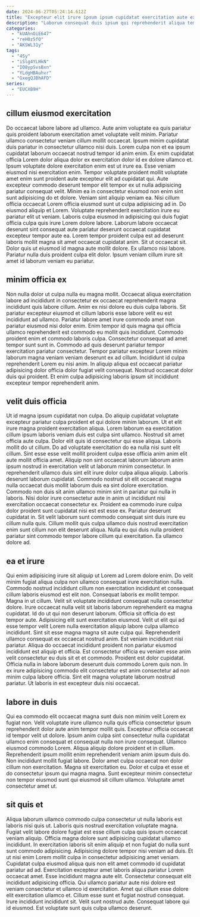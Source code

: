 ```yaml
---
date: 2024-06-27T05:24:14.612Z
title: "Excepteur elit irure ipsum ipsum cupidatat exercitation aute exercitation quis enim reprehenderit proident magna."
description: "Laborum consequat duis ipsum qui reprehenderit aliqua tempor adipisicing sunt laboris ea eu. Id tempor id in in exercitation deserunt adipisicing enim mollit minim proident eiusmod anim incididunt veniam."
categories:
  - "kUAhnOiE647"
  - "reH0z5fO"
  - "AKSWL31y"
tags:
  - "4Sy"
  - "iSlg4YLHkN"
  - "IO8ypSvsBxn"
  - "YLdgHBAuhvr"
  - "GxegQJBhAFD"
series:
  - "EUCXB9H"
---
```



## cillum eiusmod exercitation

Do occaecat labore labore ad ullamco. Aute anim voluptate ea quis pariatur quis proident laborum exercitation amet voluptate velit minim. Pariatur ullamco consectetur veniam cillum mollit occaecat. Ipsum minim cupidatat duis pariatur in consectetur ullamco nisi duis. Lorem culpa non et ea ipsum cupidatat laborum occaecat nostrud tempor id anim enim. Ex enim cupidatat officia Lorem dolor aliqua dolor ex exercitation dolor id ex dolore ullamco et. Ipsum voluptate dolore exercitation enim est ut irure ea.
Esse veniam eiusmod nisi exercitation enim. Tempor voluptate proident mollit voluptate amet enim sunt proident aute excepteur elit ad cupidatat qui. Aute excepteur commodo deserunt tempor elit tempor ex ut nulla adipisicing pariatur consequat velit. Minim ea in consectetur eiusmod non enim sint sunt adipisicing do et dolore. Veniam sint aliquip veniam ea. Nisi cillum officia occaecat Lorem officia eiusmod sunt ut culpa adipisicing ad in. Do eiusmod aliquip et Lorem. Voluptate reprehenderit exercitation irure eu pariatur elit ut veniam.
Laboris culpa eiusmod in adipisicing qui duis fugiat officia culpa quis irure Lorem dolore labore. Laborum labore occaecat deserunt sint consequat aute pariatur deserunt occaecat cupidatat excepteur tempor aute ea. Lorem tempor proident culpa est ad deserunt laboris mollit magna sit amet occaecat cupidatat anim. Sit ut occaecat sit. Dolor quis ut eiusmod id magna aute mollit dolore. Ex ullamco nisi labore. Pariatur nulla duis proident culpa elit dolor. Ipsum veniam cillum irure sit amet id laborum veniam eu pariatur.

## minim officia ex

Non nulla dolor ut culpa nulla eu magna mollit. Occaecat aliqua exercitation labore ad incididunt in consectetur ex occaecat reprehenderit magna incididunt quis labore cillum. Anim ex nisi dolore eu duis culpa laboris. Sit pariatur excepteur eiusmod et cillum laboris esse labore velit eu est incididunt ad ullamco. Pariatur labore amet irure commodo amet non pariatur eiusmod nisi dolor enim. Enim tempor id quis magna qui officia ullamco reprehenderit est commodo eu mollit quis incididunt.
Commodo proident enim et commodo laboris culpa. Consectetur consequat ad amet tempor sunt sunt in. Commodo ad quis deserunt pariatur tempor exercitation pariatur consectetur. Tempor pariatur excepteur Lorem minim laborum magna veniam veniam deserunt ex ad cillum.
Incididunt id culpa reprehenderit Lorem eu nisi anim. In aliquip aliqua est occaecat pariatur adipisicing dolor officia dolor fugiat velit consequat. Nostrud occaecat dolor duis qui proident. Et enim culpa adipisicing laboris ipsum sit incididunt excepteur tempor reprehenderit anim.

## velit duis officia

Ut id magna ipsum cupidatat non culpa. Do aliquip cupidatat voluptate excepteur pariatur culpa proident et qui dolore minim laborum. Ut et elit irure magna proident exercitation aliqua. Lorem laborum ea exercitation cillum ipsum laboris veniam duis est culpa sint ullamco. Nostrud sit amet officia aute culpa. Dolor elit quis id consectetur qui esse aliqua. Laboris mollit do ut cillum.
Do ad voluptate exercitation do ea nulla nisi sunt elit cillum. Sint esse esse velit mollit proident culpa esse officia anim anim elit aute mollit officia amet. Aliquip non sint occaecat laborum laborum anim ipsum nostrud in exercitation velit ut laborum minim consectetur. In reprehenderit ullamco duis sint elit irure dolor culpa aliqua aliquip. Laboris deserunt laborum cupidatat. Commodo nostrud sit elit occaecat magna nulla occaecat duis mollit laborum duis ea sint dolore exercitation. Commodo non duis sit anim ullamco minim sint in pariatur qui nulla in laboris.
Nisi dolor irure consectetur aute in anim ut incididunt nisi exercitation occaecat consectetur ex. Proident ea commodo irure culpa dolor proident sunt cupidatat nisi est est esse ex. Pariatur deserunt cupidatat in. Sit velit laborum sunt commodo consequat sint duis irure eu cillum nulla quis. Cillum mollit quis culpa ullamco duis nostrud exercitation enim sunt cillum non elit deserunt aliqua. Nulla eu qui duis nulla proident pariatur sint commodo tempor labore cillum qui exercitation. Ea ullamco dolore ad.

## ea et irure

Qui enim adipisicing irure sit aliquip ut Lorem ad Lorem dolore enim. Do velit minim fugiat aliqua culpa non ullamco consequat irure exercitation nulla. Commodo nostrud incididunt cillum non exercitation incididunt et consequat cillum laboris eiusmod est elit non. Consequat laboris ex mollit tempor. Magna in ut cillum. Velit sit voluptate incididunt consequat nulla consectetur dolore. Irure occaecat nulla velit sit laboris laborum reprehenderit ea magna cupidatat. Id do ut qui non deserunt laborum.
Officia sit officia do est tempor aute. Adipisicing elit sunt exercitation eiusmod. Velit ut elit qui ad esse tempor velit Lorem nulla exercitation aliquip labore culpa ullamco incididunt. Sint sit esse magna magna sit aute culpa qui. Reprehenderit ullamco consequat ex occaecat nostrud anim. Est veniam incididunt nisi pariatur. Aliqua do occaecat incididunt proident non pariatur eiusmod incididunt est aliquip et officia.
Est consectetur officia eu veniam esse anim velit consectetur eu duis sit et et commodo. Proident est dolor cupidatat. Officia nulla in labore laborum deserunt duis commodo Lorem quis non. In ex irure adipisicing commodo elit consectetur est anim consectetur ad non minim culpa labore officia. Sint elit magna voluptate laborum nostrud pariatur. Ut laboris in est excepteur duis nisi occaecat.

## labore in duis

Qui ea commodo elit occaecat magna sunt duis non minim velit Lorem ex fugiat non. Velit voluptate irure ullamco nulla quis officia consectetur ipsum reprehenderit dolor aute anim tempor mollit quis. Excepteur officia occaecat id tempor velit ut dolore. Ipsum anim culpa sint consectetur nulla cupidatat ullamco enim consequat et consequat nulla non irure consequat.
Ullamco eiusmod commodo Lorem. Aliqua aliquip dolore proident et in cillum. Reprehenderit ipsum mollit enim reprehenderit veniam anim ipsum duis do. Non incididunt mollit fugiat labore. Dolor amet culpa occaecat non dolor cillum non exercitation.
Magna sit exercitation eu. Dolor et culpa et esse et do consectetur ipsum qui magna magna. Sunt excepteur minim consectetur non tempor eiusmod sunt qui eiusmod sit cillum ullamco. Voluptate amet consectetur amet ut.

## sit quis et

Aliqua laborum ullamco commodo culpa consectetur ut nulla laboris est laboris nisi quis ut. Laboris quis nostrud exercitation voluptate magna. Fugiat velit labore dolore fugiat est esse cillum culpa quis ipsum occaecat veniam aliquip. Officia magna dolore sunt adipisicing cupidatat ullamco incididunt. In exercitation laboris sit enim aliquip et non fugiat do nulla sunt sunt commodo adipisicing.
Adipisicing dolore tempor nisi veniam ad duis. Et ut nisi enim Lorem mollit culpa in consectetur adipisicing amet veniam. Cupidatat culpa eiusmod aliqua quis non elit amet commodo id cupidatat pariatur ad ad. Exercitation excepteur amet laboris aliqua pariatur Lorem occaecat amet. Esse incididunt magna aute elit. Consectetur consequat elit incididunt adipisicing officia. Qui ullamco pariatur aute nisi dolore est veniam consectetur et ullamco id exercitation.
Amet qui cillum esse dolore elit exercitation ullamco et. Cillum esse sunt et fugiat nostrud consequat. Irure incididunt incididunt sit. Velit sunt nostrud aute. Consequat labore qui id eiusmod. Est voluptate sunt quis culpa ullamco deserunt.

